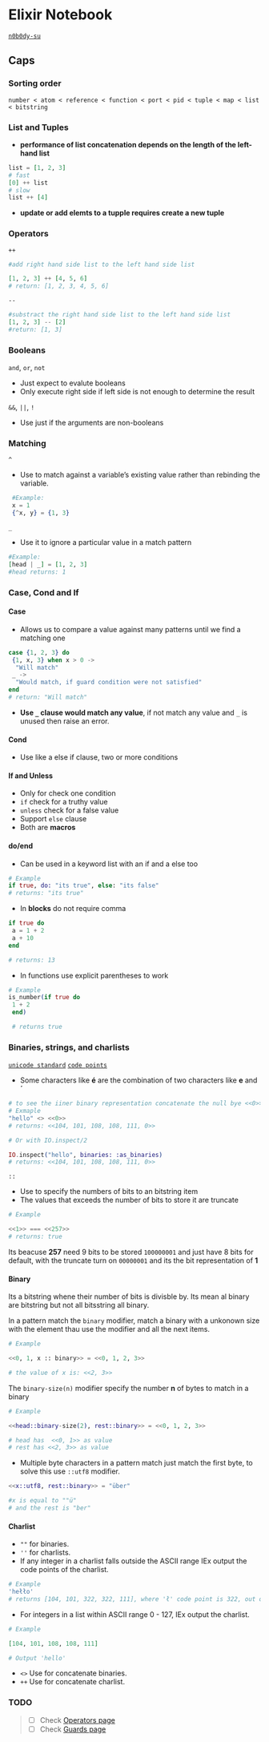# Elixir Notebook

[`n0b0dy-su`](https://github.com/n0b0dy-su)

## Caps

### Sorting order

`number < atom < reference < function < port < pid < tuple < map < list < bitstring`

### List and Tuples

- **performance of list concatenation depends on the length of the left-hand list**

```elixir
list = [1, 2, 3]
# fast
[0] ++ list
# slow
list ++ [4]
```

- **update or add elemts to a tupple requires create a new tuple**

### Operators

`++`

```elixir
#add right hand side list to the left hand side list

[1, 2, 3] ++ [4, 5, 6]
# return: [1, 2, 3, 4, 5, 6]
```

`--`

```elixir
#substract the right hand side list to the left hand side list
[1, 2, 3] -- [2]
#return: [1, 3]
```

### Booleans

`and`, `or`, `not`

- Just expect to evalute booleans
- Only execute right side if left side is not enough to determine the result

`&&`, `||`, `!`

- Use just if the arguments are non-booleans

### Matching

`^`

- Use to match against a variable’s existing value rather than rebinding the variable.

```elixir
 #Example:
 x = 1
 {^x, y} = {1, 3} 
```

`_`

- Use it to ignore a particular value in a match pattern

 ```elixir
 #Example:
 [head | _] = [1, 2, 3]
 #head returns: 1
 ```

### Case, Cond and If

#### Case

- Allows us to compare a value against many patterns until we find a matching one

 ```elixir
 case {1, 2, 3} do
  {1, x, 3} when x > 0 ->
   "Will match"
  _ ->
   "Would match, if guard condition were not satisfied"
 end
 # return: "Will match"
 ```

- **Use `_` clause would match any value**, if not match any value and `_` is unused then raise an error.

#### Cond

- Use like a else if clause, two or more conditions

#### If and Unless

- Only for check one condition
- `if` check for a truthy value
- `unless` check for a false value
- Support `else` clause
- Both are **macros**

#### do/end

- Can be used in a keyword list with an if and a else too

```elixir
# Example
if true, do: "its true", else: "its false"
# returns: "its true"
```
- In **blocks** do not require comma

```elixir
if true do
 a = 1 + 2
 a + 10
end

# returns: 13
```

- In functions use explicit parentheses to work

```elixir
# Example
is_number(if true do
 1 + 2
 end)

 # returns true
```

### Binaries, strings, and charlists

[`unicode standard`](https://unicode.org/standard/standard.html)
[`code points`](https://en.wikipedia.org/wiki/Code_point)

- Some characters like **é** are the combination of two characters like **e** and **´**

```elixir
# to see the iiner binary representation concatenate the null bye <<0>>
# Exmaple
"hello" <> <<0>>
# returns: <<104, 101, 108, 108, 111, 0>>

# Or with IO.inspect/2

IO.inspect("hello", binaries: :as_binaries)
# returns: <<104, 101, 108, 108, 111, 0>>
```

`::`

- Use to specify the numbers of bits to an bitstring item
- The values that exceeds the number of bits to store it are truncate

```elixir
# Example

<<1>> === <<257>>
# returns: true
```

Its beacuse **257** need 9 bits to be stored `100000001` and just have 8 bits for default, with the truncate turn on `00000001` and its the bit representation of **1**

#### Binary

Its a bitstring whene their number of bits is divisble by. Its mean al binary are bitstring but not all bitsstring all binary.

In a pattern match the `binary` modifier, match a binary with a unkonown size with the element thau use the modifier and all the next items.

```elixir
# Example

<<0, 1, x :: binary>> = <<0, 1, 2, 3>>

# the value of x is: <<2, 3>>
```

The `binary-size(n)` modifier specify the number **n** of bytes to match in a binary

```elixir
# Example

<<head::binary-size(2), rest::binary>> = <<0, 1, 2, 3>>

# head has  <<0, 1>> as value
# rest has <<2, 3>> as value
```

- Multiple  byte characters in a pattern match just match the first byte, to solve this use `::utf8` modifier.

```elixir
<<x::utf8, rest::binary>> = "über"

#x is equal to ""ü"
# and the rest is "ber"
```

#### Charlist

- `""` for binaries.
- `''` for charlists.
- If any integer in a charlist falls outside the ASCII range IEx output the code points of the charlist.

```elixir
# Example
'hełło'
# returns [104, 101, 322, 322, 111], where 'ł' code point is 322, out of range 0 - 127 
```

- For integers in a list within ASCII range 0 - 127, IEx output the charlist.

```elixir
# Example

[104, 101, 108, 108, 111]

# Output 'hello'
```

- `<>` Use for concatenate binaries.
- `++` Use for concatenate charlist.

### TODO
> - [ ] Check [Operators page](https://hexdocs.pm/elixir/operators.html)
> - [ ] Check [Guards page](https://hexdocs.pm/elixir/patterns-and-guards.html#guards)
